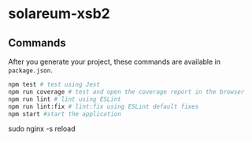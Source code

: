 # solareum-xsb2

## Commands

After you generate your project, these commands are available in `package.json`.

```bash
npm test # test using Jest
npm run coverage # test and open the coverage report in the browser
npm run lint # lint using ESLint
npm run lint:fix # lint:fix using ESLint default fixes
npm start #start the application
```

sudo nginx -s reload